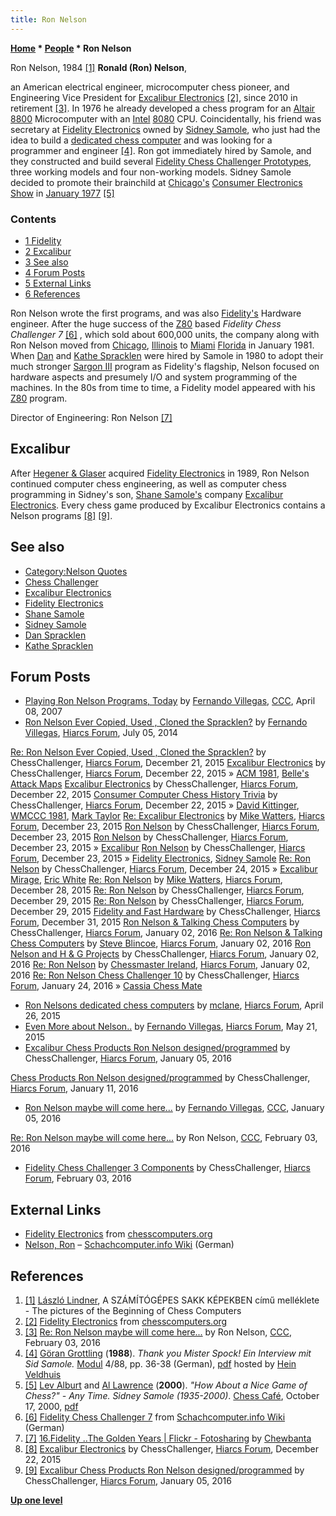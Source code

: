 ```yaml
---
title: Ron Nelson
---
```

**[Home](Home "Home") \* [People](People "People") \* Ron Nelson**



 [](File:RonNelson.JPG) Ron Nelson, 1984 <a id="cite-note-1" href="#cite-ref-1">[1]</a> 
**Ronald (Ron) Nelson**,  

an American electrical engineer, microcomputer chess pioneer, and Engineering Vice President for [Excalibur Electronics](Excalibur_Electronics "Excalibur Electronics") <a id="cite-note-2" href="#cite-ref-2">[2]</a>, since 2010 in retirement <a id="cite-note-3" href="#cite-ref-3">[3]</a>. In 1976 he already developed a chess program for an [Altair 8800](https://en.wikipedia.org/wiki/Altair_8800) Microcomputer with an [Intel](Intel "Intel") [8080](8080 "8080") CPU. Coincidentally, his friend was secretary at [Fidelity Electronics](Fidelity_Electronics "Fidelity Electronics") owned by [Sidney Samole](Sidney_Samole "Sidney Samole"), who just had the idea to build a [dedicated chess computer](Dedicated_Chess_Computers "Dedicated Chess Computers") and was looking for a programmer and engineer <a id="cite-note-4" href="#cite-ref-4">[4]</a>. Ron got immediately hired by Samole, and they constructed and build several [Fidelity Chess Challenger Prototypes](Chess_Challenger "Chess Challenger"), three working models and four non-working models. Sidney Samole decided to promote their brainchild at [Chicago's](https://en.wikipedia.org/wiki/Chicago) [Consumer Electronics Show](https://en.wikipedia.org/wiki/Consumer_Electronics_Show) in [January 1977](https://en.wikipedia.org/wiki/1977) <a id="cite-note-5" href="#cite-ref-5">[5]</a>



### Contents


* [1 Fidelity](#fidelity)
* [2 Excalibur](#excalibur)
* [3 See also](#see-also)
* [4 Forum Posts](#forum-posts)
* [5 External Links](#external-links)
* [6 References](#references)






Ron Nelson wrote the first programs, and was also [Fidelity's](Fidelity_Electronics "Fidelity Electronics") Hardware engineer. After the huge success of the [Z80](Z80 "Z80") based *Fidelity Chess Challenger 7* <a id="cite-note-6" href="#cite-ref-6">[6]</a> , which sold about 600,000 units, the company along with Ron Nelson moved from [Chicago](https://en.wikipedia.org/wiki/Chicago), [Illinois](https://en.wikipedia.org/wiki/Illinois) to [Miami](https://en.wikipedia.org/wiki/Miami) [Florida](https://en.wikipedia.org/wiki/Florida) in January 1981. When [Dan](Dan_Spracklen "Dan Spracklen") and [Kathe Spracklen](Kathe_Spracklen "Kathe Spracklen") were hired by Samole in 1980 to adopt their much stronger [Sargon III](Sargon "Sargon") program as Fidelity's flagship, Nelson focused on hardware aspects and presumely I/O and system programming of the machines. In the 80s from time to time, a Fidelity model appeared with his [Z80](Z80 "Z80") program. 



 [](http://www.flickr.com/photos/10261668@N05/859077348/sizes/z/in/photostream/) 
Director of Engineering: Ron Nelson <a id="cite-note-7" href="#cite-ref-7">[7]</a>



## Excalibur


After [Hegener & Glaser](Hegener_%26_Glaser "Hegener & Glaser") acquired [Fidelity Electronics](Fidelity_Electronics "Fidelity Electronics") in 1989, Ron Nelson continued computer chess engineering, as well as computer chess programming in Sidney's son, [Shane Samole's](Shane_Samole "Shane Samole") company [Excalibur Electronics](Excalibur_Electronics "Excalibur Electronics"). Every chess game produced by Excalibur Electronics contains a Nelson programs <a id="cite-note-8" href="#cite-ref-8">[8]</a> <a id="cite-note-9" href="#cite-ref-9">[9]</a>.



## See also


* [Category:Nelson Quotes](Category:Nelson_Quotes "Category:Nelson Quotes")
* [Chess Challenger](Chess_Challenger "Chess Challenger")
* [Excalibur Electronics](Excalibur_Electronics "Excalibur Electronics")
* [Fidelity Electronics](Fidelity_Electronics "Fidelity Electronics")
* [Shane Samole](Shane_Samole "Shane Samole")
* [Sidney Samole](Sidney_Samole "Sidney Samole")
* [Dan Spracklen](Dan_Spracklen "Dan Spracklen")
* [Kathe Spracklen](Kathe_Spracklen "Kathe Spracklen")


## Forum Posts


* [Playing Ron Nelson Programs, Today](http://www.talkchess.com/forum3/viewtopic.php?t=12970) by [Fernando Villegas](Fernando_Villegas "Fernando Villegas"), [CCC](CCC "CCC"), April 08, 2007
* [Ron Nelson Ever Copied, Used , Cloned the Spracklen?](http://hiarcs.net/forums/viewtopic.php?t=6768) by [Fernando Villegas](Fernando_Villegas "Fernando Villegas"), [Hiarcs Forum](Computer_Chess_Forums "Computer Chess Forums"), July 05, 2014


 [Re: Ron Nelson Ever Copied, Used , Cloned the Spracklen?](http://www.hiarcs.net/forums/viewtopic.php?t=6768&start=68) by ChessChallenger, [Hiarcs Forum](Computer_Chess_Forums "Computer Chess Forums"), December 21, 2015
 [Excalibur Electronics](http://www.hiarcs.net/forums/viewtopic.php?t=6768&start=78) by ChessChallenger, [Hiarcs Forum](Computer_Chess_Forums "Computer Chess Forums"), December 22, 2015 » [ACM 1981](ACM_1981 "ACM 1981"), [Belle's](Belle "Belle") [Attack Maps](Attack_and_Defend_Maps "Attack and Defend Maps")
 [Excalibur Electronics](http://www.hiarcs.net/forums/viewtopic.php?t=6768&start=82) by ChessChallenger, [Hiarcs Forum](Computer_Chess_Forums "Computer Chess Forums"), December 22, 2015
 [Consumer Computer Chess History Trivia](http://www.hiarcs.net/forums/viewtopic.php?t=6768&start=84) by ChessChallenger, [Hiarcs Forum](Computer_Chess_Forums "Computer Chess Forums"), December 22, 2015 » [David Kittinger](David_Kittinger "David Kittinger"), [WMCCC 1981](WMCCC_1981 "WMCCC 1981"), [Mark Taylor](Mark_Taylor "Mark Taylor")
 [Re: Excalibur Electronics](http://www.hiarcs.net/forums/viewtopic.php?t=6768&start=90) by [Mike Watters](Mike_Watters "Mike Watters"), [Hiarcs Forum](Computer_Chess_Forums "Computer Chess Forums"), December 23, 2015
 [Ron Nelson](http://www.hiarcs.net/forums/viewtopic.php?t=6768&start=102) by ChessChallenger, [Hiarcs Forum](Computer_Chess_Forums "Computer Chess Forums"), December 23, 2015
 [Ron Nelson](http://www.hiarcs.net/forums/viewtopic.php?t=6768&start=105) by ChessChallenger, [Hiarcs Forum](Computer_Chess_Forums "Computer Chess Forums"), December 23, 2015 » [Excalibur](Excalibur_Electronics "Excalibur Electronics")
 [Ron Nelson](http://www.hiarcs.net/forums/viewtopic.php?t=6768&start=108) by ChessChallenger, [Hiarcs Forum](Computer_Chess_Forums "Computer Chess Forums"), December 23, 2015 » [Fidelity Electronics](Fidelity_Electronics "Fidelity Electronics"), [Sidney Samole](Sidney_Samole "Sidney Samole")
 [Re: Ron Nelson](http://www.hiarcs.net/forums/viewtopic.php?t=6768&start=122) by ChessChallenger, [Hiarcs Forum](Computer_Chess_Forums "Computer Chess Forums"), December 24, 2015 » [Excalibur Mirage](Excalibur_Mirage "Excalibur Mirage"), [Eric White](Eric_White "Eric White")
 [Re: Ron Nelson](http://www.hiarcs.net/forums/viewtopic.php?t=6768&start=145) by [Mike Watters](Mike_Watters "Mike Watters"), [Hiarcs Forum](Computer_Chess_Forums "Computer Chess Forums"), December 28, 2015
 [Re: Ron Nelson](http://www.hiarcs.net/forums/viewtopic.php?t=6768&start=169) by ChessChallenger, [Hiarcs Forum](Computer_Chess_Forums "Computer Chess Forums"), December 29, 2015
 [Re: Ron Nelson](http://www.hiarcs.net/forums/viewtopic.php?t=6768&start=170) by ChessChallenger, [Hiarcs Forum](Computer_Chess_Forums "Computer Chess Forums"), December 29, 2015
 [Fidelity and Fast Hardware](http://www.hiarcs.net/forums/viewtopic.php?t=6768&start=189) by ChessChallenger, [Hiarcs Forum](Computer_Chess_Forums "Computer Chess Forums"), December 31, 2015
 [Ron Nelson & Talking Chess Computers](http://www.hiarcs.net/forums/viewtopic.php?t=6768&start=191) by ChessChallenger, [Hiarcs Forum](Computer_Chess_Forums "Computer Chess Forums"), January 02, 2016
 [Re: Ron Nelson & Talking Chess Computers](http://www.hiarcs.net/forums/viewtopic.php?t=6768&start=193) by [Steve Blincoe](Steve_Blincoe "Steve Blincoe"), [Hiarcs Forum](Computer_Chess_Forums "Computer Chess Forums"), January 02, 2016
 [Ron Nelson and H & G Projects](http://www.hiarcs.net/forums/viewtopic.php?t=6768&start=194) by ChessChallenger, [Hiarcs Forum](Computer_Chess_Forums "Computer Chess Forums"), January 02, 2016
 [Re: Ron Nelson](http://www.hiarcs.net/forums/viewtopic.php?t=6768&start=199) by [Chessmaster Ireland](index.php?title=Bryan_Whitby&action=edit&redlink=1 "Bryan Whitby (page does not exist)"), [Hiarcs Forum](Computer_Chess_Forums "Computer Chess Forums"), January 02, 2016
 [Re: Ron Nelson Chess Challenger 10](http://www.hiarcs.net/forums/viewtopic.php?t=6768&start=205) by ChessChallenger, [Hiarcs Forum](Computer_Chess_Forums "Computer Chess Forums"), January 24, 2016 » [Cassia Chess Mate](Cassia_Chess_Mate "Cassia Chess Mate")
* [Ron Nelsons dedicated chess computers](http://www.hiarcs.net/forums/viewtopic.php?t=7178) by [mclane](Thorsten_Czub "Thorsten Czub"), [Hiarcs Forum](Computer_Chess_Forums "Computer Chess Forums"), April 26, 2015
* [Even More about Nelson..](http://www.hiarcs.net/forums/viewtopic.php?t=7227) by [Fernando Villegas](Fernando_Villegas "Fernando Villegas"), [Hiarcs Forum](Computer_Chess_Forums "Computer Chess Forums"), May 21, 2015
* [Excalibur Chess Products Ron Nelson designed/programmed](http://www.hiarcs.net/forums/viewtopic.php?t=7591) by ChessChallenger, [Hiarcs Forum](Computer_Chess_Forums "Computer Chess Forums"), January 05, 2016


 [Chess Products Ron Nelson designed/programmed](http://www.hiarcs.net/forums/viewtopic.php?t=7591&start=8) by ChessChallenger, [Hiarcs Forum](Computer_Chess_Forums "Computer Chess Forums"), January 11, 2016
* [Ron Nelson maybe will come here...](http://www.talkchess.com/forum/viewtopic.php?t=58813) by [Fernando Villegas](Fernando_Villegas "Fernando Villegas"), [CCC](CCC "CCC"), January 05, 2016


 [Re: Ron Nelson maybe will come here...](http://www.talkchess.com/forum/viewtopic.php?t=58813&start=5) by Ron Nelson, [CCC](CCC "CCC"), February 03, 2016
* [Fidelity Chess Challenger 3 Components](http://www.hiarcs.net/forums/viewtopic.php?t=7653) by ChessChallenger, [Hiarcs Forum](Computer_Chess_Forums "Computer Chess Forums"), February 03, 2016


## External Links


* [Fidelity Electronics](http://www.ismenio.com/fidelity.html) from [chesscomputers.org](http://www.ismenio.com/chess_computers.html)
* [Nelson, Ron](http://www.schach-computer.info/wiki/index.php/Nelson,_Ron) – [Schachcomputer.info Wiki](http://www.schach-computer.info/wiki/index.php/Hauptseite_En) (German)


## References


1. <a id="cite-ref-1" href="#cite-note-1">[1]</a> [László Lindner](L%C3%A1szl%C3%B3_Lindner "László Lindner"), A SZÁMÍTÓGÉPES SAKK KÉPEKBEN című melléklete - The pictures of the Beginning of Chess Computers
2. <a id="cite-ref-2" href="#cite-note-2">[2]</a> [Fidelity Electronics](http://www.ismenio.com/fidelity.html) from [chesscomputers.org](http://www.ismenio.com/chess_computers.html)
3. <a id="cite-ref-3" href="#cite-note-3">[3]</a> [Re: Ron Nelson maybe will come here...](http://www.talkchess.com/forum/viewtopic.php?t=58813&start=6) by Ron Nelson, [CCC](CCC "CCC"), February 03, 2016
4. <a id="cite-ref-4" href="#cite-note-4">[4]</a> [Göran Grottling](G%C3%B6ran_Grottling "Göran Grottling") (**1988**). *Thank you Mister Spock! Ein Interview mit Sid Samole.* [Modul](Modul "Modul") 4/88, pp. 36-38 (German), [pdf](http://www.schaakcomputers.nl/hein_veldhuis/database/files/12-1988,%20Modul,%20Interview%20mit%20Sid%20Samole.pdf) hosted by [Hein Veldhuis](Hein_Veldhuis "Hein Veldhuis")
5. <a id="cite-ref-5" href="#cite-note-5">[5]</a> [Lev Alburt](https://en.wikipedia.org/wiki/Lev_Alburt) and [Al Lawrence](https://en.wikipedia.org/wiki/Al_Lawrence) (**2000**). *"How About a Nice Game of Chess?" - Any Time. Sidney Samole (1935-2000)*. [Chess Café](http://www.chesscafe.com/), October 17, 2000, [pdf](http://www.chesscafe.com/text/leval06.pdf)
6. <a id="cite-ref-6" href="#cite-note-6">[6]</a> [Fidelity Chess Challenger 7](http://www.schach-computer.info/wiki/index.php/Fidelity_Chess_Challenger_7) from [Schachcomputer.info Wiki](http://www.schach-computer.info/wiki/index.php/Hauptseite_En) (German)
7. <a id="cite-ref-7" href="#cite-note-7">[7]</a> [16.Fidelity ..The Golden Years | Flickr - Fotosharing](http://www.flickr.com/photos/10261668@N05/sets/72157600923819227/with/858218235/) by [Chewbanta](Steve_Blincoe "Steve Blincoe")
8. <a id="cite-ref-8" href="#cite-note-8">[8]</a> [Excalibur Electronics](http://www.hiarcs.net/forums/viewtopic.php?t=6768&start=78) by ChessChallenger, [Hiarcs Forum](Computer_Chess_Forums "Computer Chess Forums"), December 22, 2015
9. <a id="cite-ref-9" href="#cite-note-9">[9]</a> [Excalibur Chess Products Ron Nelson designed/programmed](http://www.hiarcs.net/forums/viewtopic.php?t=7591) by ChessChallenger, [Hiarcs Forum](Computer_Chess_Forums "Computer Chess Forums"), January 05, 2016

**[Up one level](People "People")**







 
